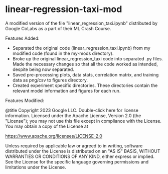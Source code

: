 # linear-regression-taxi-mod
A modified version of the file "linear_regression_taxi.ipynb" distributed by Google CoLabs as a part of their ML Crash Course. 

Features Added:
* Separated the original code (linear_regression_taxi.ipynb) from my modified code (found in the my-mods directory).
* Broke up the original linear_regression_taxi code into separated .py files. Made the necessary changes so that all the code worked as intended, despite being now separated.
* Saved pre-processing plots, data stats, correlation matrix, and training data as png/csv to figures directory.
* Created experiment specific directories. These directories contain the relevant model information and figures for each run.


Features Modified:

@title Copyright 2023 Google LLC. Double-click here for license information.
 Licensed under the Apache License, Version 2.0 (the "License");
 you may not use this file except in compliance with the License.
 You may obtain a copy of the License at

 https://www.apache.org/licenses/LICENSE-2.0

 Unless required by applicable law or agreed to in writing, software
 distributed under the License is distributed on an "AS IS" BASIS,
 WITHOUT WARRANTIES OR CONDITIONS OF ANY KIND, either express or implied.
 See the License for the specific language governing permissions and
 limitations under the License.
